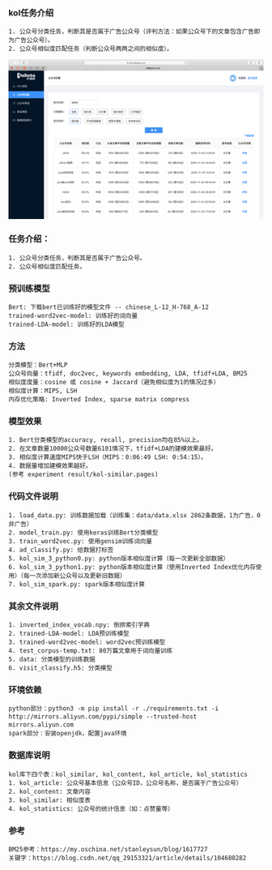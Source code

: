 ### kol任务介绍
    1. 公众号分类任务，判断其是否属于广告公众号（评判方法：如果公众号下的文章包含广告即为广告公众号）。
    2. 公众号相似度匹配任务（判断公众号两两之间的相似度）。

<img src="experiment result/interface.PNG">

### 任务介绍：
    1. 公众号分类任务，判断其是否属于广告公众号。
    2. 公众号相似度匹配任务。

### 预训练模型
    Bert: 下载bert已训练好的模型文件 -- chinese_L-12_H-768_A-12
    trained-word2vec-model: 训练好的词向量
    trained-LDA-model: 训练好的LDA模型

### 方法
    分类模型：Bert+MLP
    公众号向量：tfidf, doc2vec, keywords embedding, LDA, tfidf+LDA, BM25
    相似度度量：cosine 或 cosine + Jaccard（避免相似度为1的情况过多）
    相似度计算：MIPS, LSH
    内存优化策略: Inverted Index, sparse matrix compress
    
### 模型效果
    1. Bert分类模型的accuracy, recall, precision均在85%以上。
    2. 在文章数量10000公众号数量6101情况下，tfidf+LDA的建模效果最好。
    3. 相似度计算速度MIPS快于LSH（MIPS：0:06:49 LSH: 0:54:15）。
    4. 数据量增加建模效果越好。
    (参考 experiment result/kol-similar.pages)

### 代码文件说明
    1. load_data.py: 训练数据加载（训练集：data/data.xlsx 2862条数据，1为广告，0非广告）
    2. model_train.py: 使用keras训练Bert分类模型
    3. train_word2vec.py: 使用gensim训练词向量
    4. ad_classify.py: 给数据打标签
    5. kol_sim_3_python0.py: python版本相似度计算（每一次更新全部数据）
    6. kol_sim_3_python1.py: python版本相似度计算（使用Inverted Index优化内存使用）（每一次添加新公众号以及更新旧数据）
    7. kol_sim_spark.py: spark版本相似度计算

### 其余文件说明
    1. inverted_index_vocab.npy: 倒排索引字典
    2. trained-LDA-model: LDA预训练模型
    3. trained-word2vec-model: word2vec预训练模型
    4. test_corpus-temp.txt: 80万篇文章用于词向量训练
    5. data: 分类模型的训练数据
    6. visit_classify.h5: 分类模型

### 环境依赖
    python部分：python3 -m pip install -r ./requirements.txt -i http://mirrors.aliyun.com/pypi/simple --trusted-host mirrors.aliyun.com
    spark部分：安装openjdk，配置java环境

### 数据库说明
    kol库下四个表：kol_similar, kol_content, kol_article, kol_statistics
    1. kol_article: 公众号基本信息（公众号ID，公众号名称，是否属于广告公众号）
    2. kol_content: 文章内容
    3. kol_similar: 相似度表
    4. kol_statistics: 公众号的统计信息（如：点赞量等）

### 参考
    BM25参考：https://my.oschina.net/stanleysun/blog/1617727 
    关键字：https://blog.csdn.net/qq_29153321/article/details/104680282
